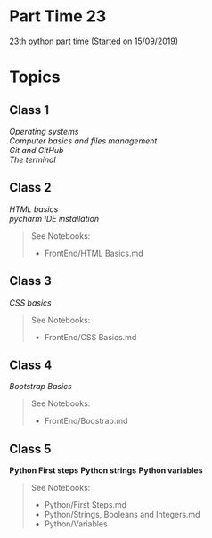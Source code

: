 # Part Time 23

23th python part time (Started on 15/09/2019)

# Topics

## Class 1
*Operating systems*  
*Computer basics and files management*  
*Git and GitHub*  
*The terminal*  

## Class 2
*HTML basics*  
*pycharm IDE installation*  
> See Notebooks:  
> -  FrontEnd/HTML Basics.md  

## Class 3
*CSS basics*
> See Notebooks:  
> -  FrontEnd/CSS Basics.md

## Class 4
*Bootstrap Basics*
> See Notebooks:
> -  FrontEnd/Boostrap.md

## Class 5
**Python First steps**
**Python strings**
**Python variables**
> See Notebooks:
> -  Python/First Steps.md
> -  Python/Strings, Booleans and Integers.md
> -  Python/Variables
